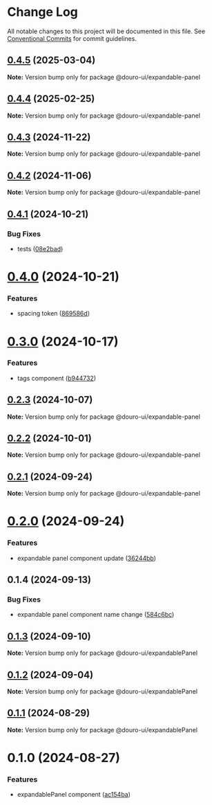 # Change Log

All notable changes to this project will be documented in this file.
See [Conventional Commits](https://conventionalcommits.org) for commit guidelines.

## [0.4.5](https://github.com/Douro-ui/design-system/compare/@douro-ui/expandable-panel@0.4.4...@douro-ui/expandable-panel@0.4.5) (2025-03-04)

**Note:** Version bump only for package @douro-ui/expandable-panel

## [0.4.4](https://github.com/Douro-ui/design-system/compare/@douro-ui/expandable-panel@0.4.3...@douro-ui/expandable-panel@0.4.4) (2025-02-25)

**Note:** Version bump only for package @douro-ui/expandable-panel

## [0.4.3](https://github.com/Douro-ui/design-system/compare/@douro-ui/expandable-panel@0.4.2...@douro-ui/expandable-panel@0.4.3) (2024-11-22)

**Note:** Version bump only for package @douro-ui/expandable-panel

## [0.4.2](https://github.com/Douro-ui/design-system/compare/@douro-ui/expandable-panel@0.4.1...@douro-ui/expandable-panel@0.4.2) (2024-11-06)

**Note:** Version bump only for package @douro-ui/expandable-panel

## [0.4.1](https://github.com/Douro-ui/design-system/compare/@douro-ui/expandable-panel@0.4.0...@douro-ui/expandable-panel@0.4.1) (2024-10-21)

### Bug Fixes

- tests ([08e2bad](https://github.com/Douro-ui/design-system/commit/08e2bad07fcebdf8f765123b5d145ed8b3b44fc7))

# [0.4.0](https://github.com/Douro-ui/design-system/compare/@douro-ui/expandable-panel@0.3.0...@douro-ui/expandable-panel@0.4.0) (2024-10-21)

### Features

- spacing token ([869586d](https://github.com/Douro-ui/design-system/commit/869586df82969e3f1b698932d1cbf8524ec1ecad))

# [0.3.0](https://github.com/Douro-ui/design-system/compare/@douro-ui/expandable-panel@0.2.3...@douro-ui/expandable-panel@0.3.0) (2024-10-17)

### Features

- tags component ([b944732](https://github.com/Douro-ui/design-system/commit/b94473268f73083163d6d756194f7e317d97abfc))

## [0.2.3](https://github.com/Douro-ui/design-system/compare/@douro-ui/expandable-panel@0.2.2...@douro-ui/expandable-panel@0.2.3) (2024-10-07)

**Note:** Version bump only for package @douro-ui/expandable-panel

## [0.2.2](https://github.com/Douro-ui/design-system/compare/@douro-ui/expandable-panel@0.2.1...@douro-ui/expandable-panel@0.2.2) (2024-10-01)

**Note:** Version bump only for package @douro-ui/expandable-panel

## [0.2.1](https://github.com/Douro-ui/design-system/compare/@douro-ui/expandable-panel@0.2.0...@douro-ui/expandable-panel@0.2.1) (2024-09-24)

**Note:** Version bump only for package @douro-ui/expandable-panel

# [0.2.0](https://github.com/Douro-ui/design-system/compare/@douro-ui/expandable-panel@0.1.4...@douro-ui/expandable-panel@0.2.0) (2024-09-24)

### Features

- expandable panel component update ([36244bb](https://github.com/Douro-ui/design-system/commit/36244bb5418e77755752f006d17fc1297d43566c))

## 0.1.4 (2024-09-13)

### Bug Fixes

- expandable panel component name change ([584c6bc](https://github.com/Douro-ui/design-system/commit/584c6bccfb927c3088ed8b4bdcae1ec3e6f7cc9c))

## [0.1.3](https://github.com/Douro-ui/design-system/compare/@douro-ui/expandablePanel@0.1.2...@douro-ui/expandablePanel@0.1.3) (2024-09-10)

**Note:** Version bump only for package @douro-ui/expandablePanel

## [0.1.2](https://github.com/Douro-ui/design-system/compare/@douro-ui/expandablePanel@0.1.1...@douro-ui/expandablePanel@0.1.2) (2024-09-04)

**Note:** Version bump only for package @douro-ui/expandablePanel

## [0.1.1](https://github.com/Douro-ui/design-system/compare/@douro-ui/expandablePanel@0.1.0...@douro-ui/expandablePanel@0.1.1) (2024-08-29)

**Note:** Version bump only for package @douro-ui/expandablePanel

# 0.1.0 (2024-08-27)

### Features

- expandablePanel component ([ac154ba](https://github.com/Douro-ui/design-system/commit/ac154ba81b583264fbfce612e4a98f77cdff0711))
